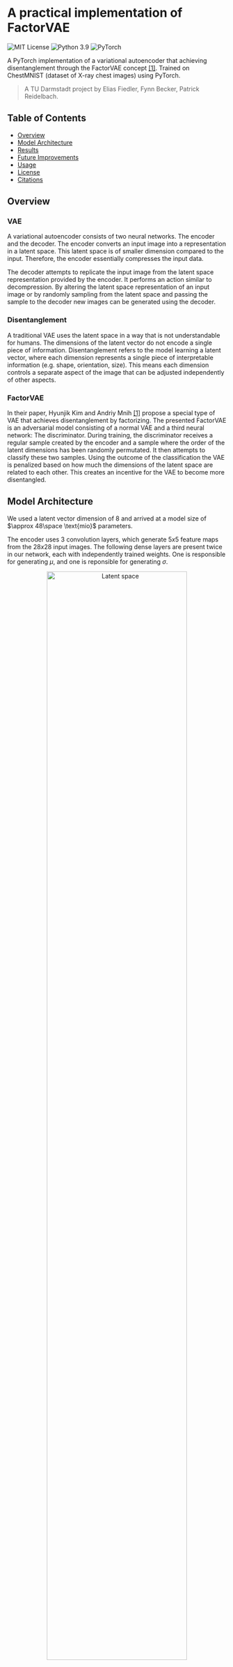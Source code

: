 # A practical implementation of FactorVAE 
![MIT License](https://img.shields.io/badge/license-MIT-green) ![Python 3.9](https://img.shields.io/badge/python-3.9-blue) ![PyTorch](https://img.shields.io/badge/framework-PyTorch-orange) 

A PyTorch implementation of a variational autoencoder that achieving disentanglement through
the FactorVAE concept [[1]](#1). 
Trained on ChestMNIST (dataset of X-ray chest images) using PyTorch.

> A TU Darmstadt project by Elias Fiedler, Fynn Becker, Patrick Reidelbach.

## Table of Contents

- [Overview](#overview)
- [Model Architecture](#model-architecture)
- [Results](#results)
- [Future Improvements](#future-improvements)
- [Usage](#reproducibilityusage)
- [License](#license)
- [Citations](#citations)

## Overview

### VAE
A variational autoencoder consists of two neural networks. The encoder and the decoder.
The encoder converts an input image into a representation in a latent space. This latent space is of smaller dimension
compared to the input. Therefore, the encoder essentially compresses the input data.

The decoder attempts to replicate the input image from the latent space representation provided by the encoder.
It performs an action similar to decompression. By altering the latent space representation of an input image
or by randomly sampling from the latent space and passing the sample to the 
decoder new images can be generated using the decoder.

### Disentanglement
A traditional VAE uses the latent space in a way that is not understandable for humans. The dimensions of
the latent vector do not encode a single piece of information. Disentanglement refers to the model learning
a latent vector, where each dimension represents a single piece of interpretable information (e.g. shape, orientation, size).
This means each dimension controls a separate aspect of the image that can be adjusted independently of other aspects.

### FactorVAE
In their paper, Hyunjik Kim and Andriy Mnih [[1]](#1) propose a special type of VAE 
that achieves disentanglement by factorizing. The presented FactorVAE is an adversarial model consisting of a normal
VAE and a third neural network: The discriminator. 
During training, the discriminator receives a regular sample created by the encoder and a sample
where the order of the latent dimensions has been randomly permutated. It then attempts to classify these two samples.
Using the outcome of the classification the VAE is penalized based on how much the dimensions of the latent 
space are related to each other. This creates an incentive for the VAE to become more disentangled.

## Model Architecture
We used a latent vector dimension of $8$ and arrived at a model size of $\approx 48\space \text{mio}$ parameters.

The encoder uses 3 convolution layers, which generate $5x5$ feature maps from the $28x28$ input images.
The following dense layers are present twice in our network, each with independently trained weights. One is 
responsible for generating $\mu$, and one is reponsible for generating $\sigma$.
<p align="center">
    <img src="assets/encoder_architecture.png" alt="Latent space" width="80%"/>
    <br>
    <em>Architecture of our encoder.</em>
</p>

For exact reconstruction, we set $z=\mu$ (with $z$ being the latent vector). For training we arrive at the 
latent vector through reparameterization. The decoder uses $4$ transposed convolutions, the first one of which is producing
a $5x5$ output again.
<p align="center">
    <img src="assets/decoder_architecture.png" alt="Latent space" width="80%"/>
    <br>
    <em>Architecture of our decoder.</em>
</p>

The discriminator is a network with $\approx 1\space \text{mio}$ parameters. The two outputs are the confidence for
'real' and permuted latent vectors, respectively.
<p align="center">
    <img src="assets/discriminator_architecture.png" alt="Latent space" width="80%"/>
    <br>
    <em>Architecture of our discriminator.</em>
</p>

## Results
Reconstruction quality started to suffer when disentangling the model. This was partly solved
through a beta-annealing strategy, but can still be improved. Below, we have visualized 10 images from the dataset
(first two rows) and our model's replications (last two rows): 
<p align="center">  
    <img src="assets/replication.png" alt="Reconstruction" width="50%"/>
    <br>
    <em>Reconstruction results.</em>
</p>

By randomly generating latent vectors, we are able to create synthetic images that were not present in the dataset.
Below, we have visualized a grid of 20 synthetic images generated by our model: 
<p align="center">  
    <img src="assets/random_sample.png" alt="Random sample" width="50%"/>
    <br>
    <em>Synthetically generated images (random sample).</em>
</p>

We were able to achieve decent disentanglement in our model. Each dimension in the latent space encodes
an independent piece of interpretable information. The visualization below demonstrates the disentanglement.
The same picture is used as a baseline for each row. Then in each row only one dimension of the latent space is altered
by adding an offset, all the other dimensions remain untouched. The offset ranges from $-3$ to $3$ using an increment of 
$0.5$ from left to right in the table. The rightmost image is a difference
map, where the mean of all images is displayed and pixels that have not changed are discarded.\
Latent space: 
<p align="center">  
    <img src="assets/latent_space.png" alt="Latent space" width="80%"/>
    <br>
    <em>Latent space with interpretations.</em>
</p>

Upon closer inspection, a specific characteristic that is changed throughout the images can be found for each row in
the visualization.

### Interesting Finds
Increasing the latent vector dimension just slightly to $12$ led to worse disentanglement and $4$ dimensions being unused.
This provides very clear insight into how large the latent vector needs to be for a specific dataset and model.

<p align="center">  
    <img src="assets/latent_unused.png" alt="Latent Space" width="50%"/>
    <br>
    <em>Latent vector dimension is too high.</em>
</p>

As long as the model was still disentangled well enough, it was also interesting to see the model find the
same (or very similar) attributes in the data (dimensions in the latent vector), even when changing parameters
such as $\gamma$. This happened over and over again through many training sessions.

## Future improvements
The created images are still blurry, with additional training resources this can probably be improved.
Using a perceptual similarity metric (e.g. SSIM) for replicated images in the loss function would likely also be helpful.

## Reproducibility/Usage
To install required packages:
````
pip install -r requirements.txt
````
Please note that this does not install torch with CUDA support. If your machine supports CUDA, we strongly recommend using the CUDA enabled versions.

There are several ways to start the project. To train a model with your own parameters, use:
````
python main.py --mode train
````
When training is complete, a GIF will be saved to `project_root/gifs` with a reconstruction visualization from every
training epoch. Several metrics are logged to TensorBoard, which you can start as follows:
````
tensorboard --logdir [dir]
````

To evaluate a model by visualizing the latent vector or reconstruction quality, use:
````
python main.py --mode latent
python main.py --mode replicate
````

Lastly, to perform random sampling (i.e. generating synthetic images), use:
````
python main.py --mode random
````
A pre-trained model file ($\approx500\text{ MB}$) is available on GitHub Large File Storage. It uses the architecture and parameters present in the repository.
Please note that this is not the exact model used to generate the figures above, however, it will achieve similar
performance. To download the model, use the pointer file in the repository.

## License
This project is licensed under the [MIT License](LICENSE).

## Citations
<a id="1">[1]</a>: Hyunjik Kim and Andriy Mnih. *Disentangling by Factorising*. arXiv preprint arXiv:1802.05983, 2019. [https://arxiv.org/abs/1802.05983](https://arxiv.org/abs/1802.05983)
